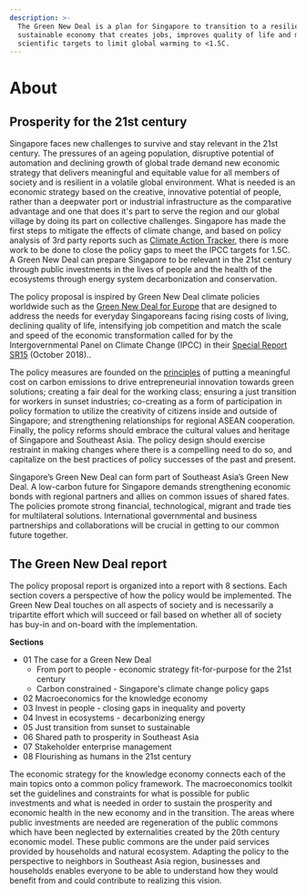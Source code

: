```yaml
---
description: >-
  The Green New Deal is a plan for Singapore to transition to a resilient,
  sustainable economy that creates jobs, improves quality of life and meets
  scientific targets to limit global warming to <1.5C.
---
```


# About

## Prosperity for the 21st century

Singapore faces new challenges to survive and stay relevant in the 21st century.  The pressures of an ageing population, disruptive potential of automation and declining growth of global trade demand new economic strategy that delivers meaningful and equitable value for all members of society and is resilient in a volatile global environment.  What is needed is an economic strategy based on the creative, innovative potential of people, rather than a deepwater port or industrial infrastructure as the comparative advantage and one that does it's part to serve the region and our global village by doing its part on collective challenges.  Singapore has made the first steps to mitigate the effects of climate change, and based on policy analysis of 3rd party reports such as [Climate Action Tracker](https://climateactiontracker.org/countries/singapore/), there is more work to be done to close the policy gaps to meet the IPCC targets for 1.5C.  A Green New Deal can prepare Singapore to be relevant in the 21st century through public investments in the lives of people and the health of the ecosystems through energy system decarbonization and conservation. 

The policy proposal is inspired by Green New Deal climate policies worldwide such as the [Green New Deal for Europe](https://www.gndforeurope.com/) that are designed to address the needs for everyday Singaporeans facing rising costs of living, declining quality of life, intensifying job competition and match the scale and speed of the economic transformation called for by the Intergovernmental Panel on Climate Change \(IPCC\) in their [Special Report SR15](https://www.ipcc.ch/sr15/) \(October 2018\)..  

The policy measures are founded on the [principles](values-and-standards.md#pillars) of putting a meaningful cost on carbon emissions to drive entrepreneurial innovation towards green solutions;  creating a fair deal for the working class; ensuring a just transition for workers in sunset industries; co-creating as a form of participation in policy formation to utilize the creativity of citizens inside and outside of Singapore; and strengthening relationships for regional ASEAN cooperation.  Finally, the policy reforms should embrace the cultural values and heritage of Singapore and Southeast Asia. The policy design should exercise restraint in making changes where there is a compelling need to do so, and capitalize on the best practices of policy successes of the past and present. 

Singapore’s Green New Deal can form part of Southeast Asia’s Green New Deal. A low-carbon future for Singapore demands strengthening economic bonds with regional partners and allies on common issues of shared fates. The policies promote strong financial, technological, migrant and trade ties for multilateral solutions. International governmental and business partnerships and collaborations will be crucial in getting to our common future together.

## The Green New Deal report

The policy proposal report is organized into a report with 8 sections.  Each section covers a perspective of how the policy would be implemented. The Green New Deal touches on all aspects of society and is necessarily a tripartite effort which will succeed or fail based on whether all of society has buy-in and on-board with the implementation.  

**Sections**

* 01 The case for a Green New Deal
  * From port to people - economic strategy fit-for-purpose for the 21st century
  * Carbon constrained - Singapore's climate change policy gaps
* 02 Macroeconomics for the knowledge economy
* 03 Invest in people - closing gaps in inequality and poverty
* 04 Invest in ecosystems - decarbonizing energy
* 05 Just transition from sunset to sustainable
* 06 Shared path to prosperity in Southeast Asia
* 07 Stakeholder enterprise management
* 08 Flourishing as humans in the 21st century

The economic strategy for the knowledge economy connects each of the main topics onto a common policy framework.  The macroeconomics toolkit set the guidelines and constraints for what is possible for public investments and what is needed in order to sustain the prosperity and economic health in the new economy and in the transition.  The areas where public investments are needed are regeneration of the public commons which have been neglected by externalities created by the 20th century economic model. These public commons are the under paid services provided by households and natural ecosystem.  Adapting the policy to the perspective to neighbors in Southeast Asia region, businesses and households enables everyone to be able to understand how they would benefit from and could contribute to realizing this vision.

